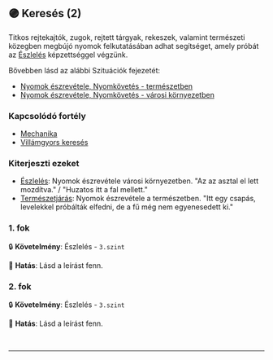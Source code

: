 ## 🟣 Keresés (2)

Titkos rejtekajtók, zugok, rejtett tárgyak, rekeszek, valamint természeti közegben megbújó nyomok felkutatásában adhat segítséget, amely próbát az [Észlelés](../kepzettsegek.primer.altalanos/eszleles.md) képzettséggel végzünk.

Bővebben lásd az alábbi Szituációk fejezetét:
- [Nyomok észrevétele, Nyomkövetés - természetben](../szituaciok/nyomok_nyomkovetes_termeszet.md)
- [Nyomok észrevétele, Nyomkövetés - városi környezetben](../szituaciok/nyomok_nyomkovetes_varos.md)

### Kapcsolódó fortély

- [Mechanika](mechanika.md)
- [Villámgyors keresés](villamgyors.kereses.md)

### Kiterjeszti ezeket

- [Észlelés](../kepzettsegek.primer.altalanos/eszleles.md): Nyomok észrevétele városi környezetben. "Az az asztal el lett mozdítva." / "Huzatos itt a fal mellett."
- [Természetjárás](../kepzettsegek.szekunder/termeszetjaras.md): Nyomok észrevétele a természetben. "Itt egy csapás, levelekkel próbálták elfedni, de a fű még nem egyenesedett ki."

### 1. fok

🔒 **Követelmény**: Észlelés - `3.szint`

🌟 **Hatás**: Lásd a leírást fenn.

### 2. fok

🔒 **Követelmény**: Észlelés - `3.szint`

🌟 **Hatás**: Lásd a leírást fenn.

<br />

---

